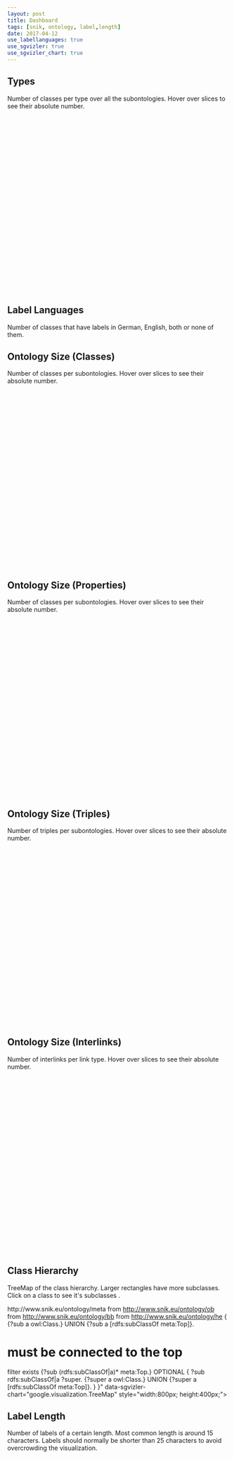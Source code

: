 ```yaml
---
layout: post
title: Dashboard
tags: [snik, ontology, label,length]
date: 2017-04-12
use_labellanguages: true
use_sgvizler: true
use_sgvizler_chart: true
---
```


## Types
Number of classes per type over all the subontologies. Hover over slices to see their absolute number.

<div id="subtops"
         data-sgvizler-query="
select replace(str(COALESCE(?subTop, 'none')),'http://www.snik.eu/ontology/meta/','meta:') count(?class)
from <http://www.snik.eu/ontology>
{
 ?class a owl:Class.
 OPTIONAL {?class meta:subTopClass ?subTop.}
}"
         data-sgvizler-chart="google.visualization.PieChart"
         style="width:100%; height:400px;">
</div>

## Label Languages
Number of classes that have labels in German, English, both or none of them.

<div id="labellanguages"></div>

## Ontology Size (Classes)
Number of classes per subontologies. Hover over slices to see their absolute number.

<div id="ontologysizeclass"
         data-sgvizler-query="
select replace(str(?ontology),'http://www.snik.eu/ontology/','') count(?x)
from <http://www.snik.eu/ontology>
{
 ?ontology ov:defines ?x.
 ?x a owl:Class.
}"
   data-sgvizler-chart="google.visualization.PieChart"
   style="width:100%; height:400px;">
</div>

## Ontology Size (Properties)
Number of classes per subontologies. Hover over slices to see their absolute number.

<div id="ontologysizeproperty"
         data-sgvizler-query="
select replace(str(?ontology),'http://www.snik.eu/ontology/','') count(?x)
from <http://www.snik.eu/ontology>
{
 ?ontology ov:defines ?x.
 {?x a rdf:Property.} UNION {?x a owl:DataTypeProperty.} UNION {?x a owl:ObjectProperty.}
}"
   data-sgvizler-chart="google.visualization.PieChart"
   style="width:100%; height:400px;">
</div>

## Ontology Size (Triples)
Number of triples per subontologies. Hover over slices to see their absolute number.

<div id="ontologysizetriple"
     data-sgvizler-query="
select replace(str(?g), 'http://www.snik.eu/ontology/','') count( * )
from <http://www.snik.eu/ontology>
{
 graph ?g {?s ?p ?o.}
 filter(regex(str(?g),'http://www.snik.eu/ontology/'))
}"
   data-sgvizler-chart="google.visualization.PieChart"
   style="width:100%; height:400px;">
</div>


## Ontology Size (Interlinks)
Number of interlinks per link type. Hover over slices to see their absolute number.

<div id="ontologysizelink"
     data-sgvizler-query="
select replace(str(?p), 'http://www.w3.org/2004/02/skos/core#','') count( * )
from <http://www.snik.eu/ontology>
{
 ?s ?p ?o.
 filter(regex(str(?p),'http://www.w3.org/2004/02/skos/core#'))
 filter(str(?p)!='http://www.w3.org/2004/02/skos/core#definition')
 filter(str(?p)!='http://www.w3.org/2004/02/skos/core#altLabel')
}"
   data-sgvizler-chart="google.visualization.PieChart"
   style="width:100%; height:400px;">
</div>


## Class Hierarchy
TreeMap of the class hierarchy. Larger rectangles have more subclasses. Click on a class to see it's subclasses .
<div id="hierarchy"
       data-sgvizler-query="
select replace(str(?sub),'http://www.snik.eu/ontology/','') replace(str(sample(?super)),'http://www.snik.eu/ontology/','') count(?sub)

from <http://www.snik.eu/ontology/meta>
from <http://www.snik.eu/ontology/ob>
from <http://www.snik.eu/ontology/bb>
from <http://www.snik.eu/ontology/he>
{
  {?sub a owl:Class.} UNION {?sub a [rdfs:subClassOf meta:Top]}.
  # must be connected to the top
  filter exists {?sub (rdfs:subClassOf|a)* meta:Top.}
 OPTIONAL
 {
  ?sub rdfs:subClassOf|a ?super.
  {?super a owl:Class.} UNION {?super a [rdfs:subClassOf meta:Top]}.
 }
}"
       data-sgvizler-chart="google.visualization.TreeMap"
       style="width:800px; height:400px;"></div>

## Label Length
Number of labels of a certain length. Most common length is around 15 characters. Labels should normally be shorter than 25 characters to avoid overcrowding the visualization.

<div id="labellength"
 data-sgvizler-query="
select strlen(?l) as ?label_length count(?l) as ?number_of_labels
from <http://www.snik.eu/ontology>
{
 ?class a owl:Class.
 ?class rdfs:label ?l.
} group by strlen(?l) order by asc(strlen(?l))"
         data-sgvizler-chart="google.visualization.AreaChart"
         style="width:100%; height:400px;">
</div>
